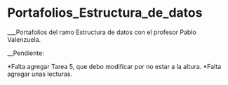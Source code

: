 # Portafolios_Estructura_de_datos
___Portafolios del ramo Estructura de datos con el profesor Pablo Valenzuela.

__Pendiente:

*Falta agregar Tarea 5, que debo modificar por no estar a la altura.
*Falta agregar unas lecturas.
